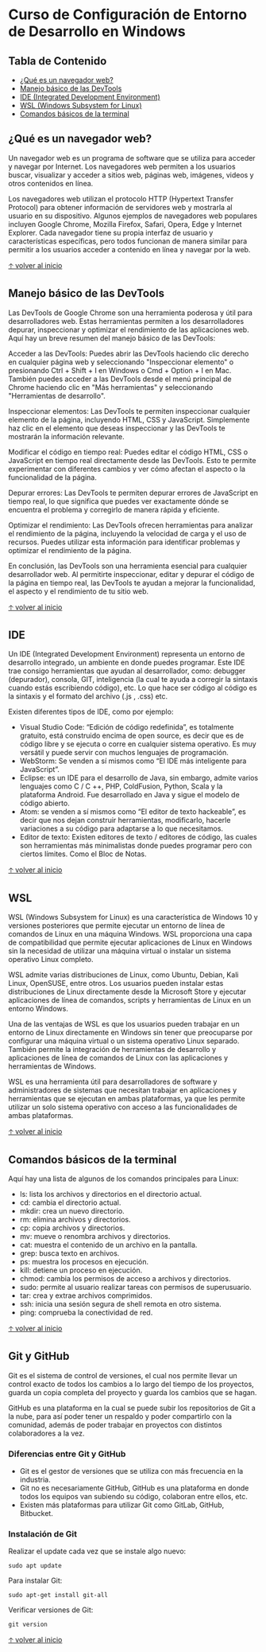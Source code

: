 # Curso de Configuración de Entorno de Desarrollo en Windows <!-- omit in toc -->

## Tabla de Contenido<!-- omit in toc -->

- [¿Qué es un navegador web?](#qué-es-un-navegador-web)
- [Manejo básico de las DevTools](#manejo-básico-de-las-devtools)
- [IDE (Integrated Development Environment)](#ide)
- [WSL (Windows Subsystem for Linux)](#wsl)
- [Comandos básicos de la terminal](#comandos-básicos-de-la-terminal)

## ¿Qué es un navegador web?

Un navegador web es un programa de software que se utiliza para acceder y navegar por Internet. Los navegadores web permiten a los usuarios buscar, visualizar y acceder a sitios web, páginas web, imágenes, videos y otros contenidos en línea.

Los navegadores web utilizan el protocolo HTTP (Hypertext Transfer Protocol) para obtener información de servidores web y mostrarla al usuario en su dispositivo. Algunos ejemplos de navegadores web populares incluyen Google Chrome, Mozilla Firefox, Safari, Opera, Edge y Internet Explorer. Cada navegador tiene su propia interfaz de usuario y características específicas, pero todos funcionan de manera similar para permitir a los usuarios acceder a contenido en línea y navegar por la web.

[🡡 volver al inicio](#tabla-de-contenido)

## Manejo básico de las DevTools

Las DevTools de Google Chrome son una herramienta poderosa y útil para desarrolladores web. Estas herramientas permiten a los desarrolladores depurar, inspeccionar y optimizar el rendimiento de las aplicaciones web. Aquí hay un breve resumen del manejo básico de las DevTools:

Acceder a las DevTools: Puedes abrir las DevTools haciendo clic derecho en cualquier página web y seleccionando "Inspeccionar elemento" o presionando Ctrl + Shift + I en Windows o Cmd + Option + I en Mac. También puedes acceder a las DevTools desde el menú principal de Chrome haciendo clic en "Más herramientas" y seleccionando "Herramientas de desarrollo".

Inspeccionar elementos: Las DevTools te permiten inspeccionar cualquier elemento de la página, incluyendo HTML, CSS y JavaScript. Simplemente haz clic en el elemento que deseas inspeccionar y las DevTools te mostrarán la información relevante.

Modificar el código en tiempo real: Puedes editar el código HTML, CSS o JavaScript en tiempo real directamente desde las DevTools. Esto te permite experimentar con diferentes cambios y ver cómo afectan el aspecto o la funcionalidad de la página.

Depurar errores: Las DevTools te permiten depurar errores de JavaScript en tiempo real, lo que significa que puedes ver exactamente dónde se encuentra el problema y corregirlo de manera rápida y eficiente.

Optimizar el rendimiento: Las DevTools ofrecen herramientas para analizar el rendimiento de la página, incluyendo la velocidad de carga y el uso de recursos. Puedes utilizar esta información para identificar problemas y optimizar el rendimiento de la página.

En conclusión, las DevTools son una herramienta esencial para cualquier desarrollador web. Al permitirte inspeccionar, editar y depurar el código de la página en tiempo real, las DevTools te ayudan a mejorar la funcionalidad, el aspecto y el rendimiento de tu sitio web.

[🡡 volver al inicio](#tabla-de-contenido)

## IDE

Un IDE (Integrated Development Environment) representa un entorno de desarrollo integrado, un ambiente en donde puedes programar. Este IDE trae consigo herramientas que ayudan al desarrollador, como: debugger (depurador), consola, GIT, inteligencia (la cual te ayuda a corregir la sintaxis cuando estás escribiendo código), etc. Lo que hace ser código al código es la sintaxis y el formato del archivo (.js , .css) etc.

Existen diferentes tipos de IDE, como por ejemplo:

- Visual Studio Code: “Edición de código redefinida”, es totalmente gratuito, está construido encima de open source, es decir que es de código libre y se ejecuta o corre en cualquier sistema operativo. Es muy versátil y puede servir con muchos lenguajes de programación.
- WebStorm: Se venden a sí mismos como “El IDE más inteligente para JavaScript”.
- Eclipse: es un IDE para el desarrollo de Java, sin embargo, admite varios lenguajes como C / C ++, PHP, ColdFusion, Python, Scala y la plataforma Android. Fue desarrollado en Java y sigue el modelo de código abierto.
- Atom: se venden a sí mismos como “El editor de texto hackeable”, es decir que nos dejan construir herramientas, modificarlo, hacerle variaciones a su código para adaptarse a lo que necesitamos.
- Editor de texto: Existen editores de texto / editores de código, las cuales son herramientas más minimalistas donde puedes programar pero con ciertos límites. Como el Bloc de Notas.

[🡡 volver al inicio](#tabla-de-contenido)

## WSL

WSL (Windows Subsystem for Linux) es una característica de Windows 10 y versiones posteriores que permite ejecutar un entorno de línea de comandos de Linux en una máquina Windows. WSL proporciona una capa de compatibilidad que permite ejecutar aplicaciones de Linux en Windows sin la necesidad de utilizar una máquina virtual o instalar un sistema operativo Linux completo.

WSL admite varias distribuciones de Linux, como Ubuntu, Debian, Kali Linux, OpenSUSE, entre otros. Los usuarios pueden instalar estas distribuciones de Linux directamente desde la Microsoft Store y ejecutar aplicaciones de línea de comandos, scripts y herramientas de Linux en un entorno Windows.

Una de las ventajas de WSL es que los usuarios pueden trabajar en un entorno de Linux directamente en Windows sin tener que preocuparse por configurar una máquina virtual o un sistema operativo Linux separado. También permite la integración de herramientas de desarrollo y aplicaciones de línea de comandos de Linux con las aplicaciones y herramientas de Windows.

WSL es una herramienta útil para desarrolladores de software y administradores de sistemas que necesitan trabajar en aplicaciones y herramientas que se ejecutan en ambas plataformas, ya que les permite utilizar un solo sistema operativo con acceso a las funcionalidades de ambas plataformas.

[🡡 volver al inicio](#tabla-de-contenido)

## Comandos básicos de la terminal

Aquí hay una lista de algunos de los comandos principales para Linux:

- ls: lista los archivos y directorios en el directorio actual.
- cd: cambia el directorio actual.
- mkdir: crea un nuevo directorio.
- rm: elimina archivos y directorios.
- cp: copia archivos y directorios.
- mv: mueve o renombra archivos y directorios.
- cat: muestra el contenido de un archivo en la pantalla.
- grep: busca texto en archivos.
- ps: muestra los procesos en ejecución.
- kill: detiene un proceso en ejecución.
- chmod: cambia los permisos de acceso a archivos y directorios.
- sudo: permite al usuario realizar tareas con permisos de superusuario.
- tar: crea y extrae archivos comprimidos.
- ssh: inicia una sesión segura de shell remota en otro sistema.
- ping: comprueba la conectividad de red.

[🡡 volver al inicio](#tabla-de-contenido)

## Git y GitHub

Git es el sistema de control de versiones, el cual nos permite llevar un control exacto de todos los cambios a lo largo del tiempo de los proyectos, guarda un copia completa del proyecto y guarda los cambios que se hagan.

GitHub es una plataforma en la cual se puede subir los repositorios de Git a la nube, para así poder tener un respaldo y poder compartirlo con la comunidad, además de poder trabajar en proyectos con distintos colaboradores a la vez.

### Diferencias entre Git y GitHub

- Git es el gestor de versiones que se utiliza con más frecuencia en la industria.
- Git no es necesariamente GitHub, GitHub es una plataforma en donde todos los equipos van subiendo su código, colaboran entre ellos, etc.
- Existen más plataformas para utilizar Git como GitLab, GitHub, Bitbucket.

### Instalación de Git

Realizar el update cada vez que se instale algo nuevo:

    sudo apt update

Para instalar Git:

    sudo apt-get install git-all

Verificar versiones de Git:

    git version

[🡡 volver al inicio](#tabla-de-contenido)
